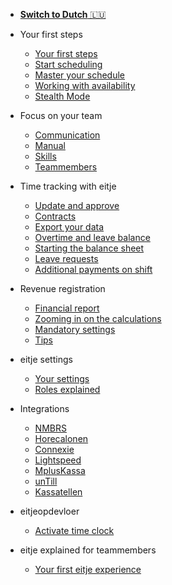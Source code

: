 * [**Switch to Dutch** 🇱🇺](/)

* Your first steps

	* [Your first steps](/en/je-eerste-stappen.md)
	* [Start scheduling](/en/starten-met-plannen.md)
	* [Master your schedule](/en/handige-rooster-functies.md)
	* [Working with availability](/en/werken-met-beschikbaarheid.md)
	* [Stealth Mode](/en/inrichtingsmodus.md)

* Focus on your team

	* [Communication](/en/communicatie.md)
	* [Manual](/en/handboek.md)
	* [Skills](/en/vaardigheden.md)
	* [Teammembers](/en/teamleden.md)

* Time tracking with eitje

	* [Update and approve](/en/urenregistratie.md)
	* [Contracts](/en/contracten.md)
	* [Export your data](/en/exporteren.md)
	* [Overtime and leave balance](/en/plusmin.md)
	* [Starting the balance sheet](/en/startSaldo.md)
	* [Leave requests](/en/verlof.md)
	* [Additional payments on shift](/en/toeslagen.md)

* Revenue registration
	* [Financial report](/en/loonkosten.md)
	* [Zooming in on the calculations](/en/opbouw-loonkosten.md)
	* [Mandatory settings](/en/omzet-instellingen.md)
	* [Tips](/en/tips-omzet.md)



* eitje settings

	* [Your settings](/en/instellingen.md)
	* [Roles explained](/en/rollen.md)
	

* Integrations

	* [NMBRS](/en/nmbrs.md)
	* [Horecalonen](/en/horecalonen.md)
	* [Connexie](/en/connexie.md)
	* [Lightspeed](/en/lightspeed.md)
	* [MplusKassa](/en/mplus.md)
	* [unTill](/en/untill.md)
	* [Kassatellen](/en/kassatellen.md)
	
	

* eitjeopdevloer

	* [Activate time clock](/en/eitjeopdevloer.md)

* eitje explained for teammembers

	* [Your first eitje experience](/en/ikbeginmeteitje.md)	